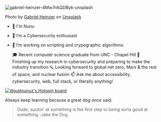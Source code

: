 ![gabriel-heinzer-4Mw7nkQDByk-unsplash](https://user-images.githubusercontent.com/59164172/201637560-0bb116ba-38bd-4db3-acad-d1f123118b12.jpg)

Photo by <a href="https://unsplash.com/@6heinz3r?utm_source=unsplash&utm_medium=referral&utm_content=creditCopyText">Gabriel Heinzer</a> on <a href="https://unsplash.com/s/photos/linux?utm_source=unsplash&utm_medium=referral&utm_content=creditCopyText">Unsplash</a>
  


- 🔭 I'm Nunu
- 🌱 I’m a Cybersecurity enthusiast
- 👯 I’m working on scripting and crypographic algorithms.


    :mortar_board: Recent computer science graduate from UNC - Chapel Hill
    :test_tube: Finishing up my research in cybersecurity and preparing to make the industry transition
    :ringed_planet: Looking forward to global net zero, Mars & the rest of space, and nuclear fusion
    :mailbox: Ask me about accessibility, cybersecurity, web, full stack, or literally anything!


[![@justnunuz's Holopin board](https://holopin.me/justnunuz)](https://holopin.io/@justnunuz)

 


Always keep learning because a great dog once said:
>Dude, suckin’ at something is the first step to being sorta good at something
-Jake the Dog
